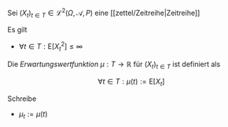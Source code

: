 Sei $(X_t)_{t \in T} \in \mathcal{L}^2(\Omega, \mathcal{A}, P)$ eine [[zettel/Zeitreihe|Zeitreihe]]

Es gilt
- $\forall t \in T : \text{E}[X_t^2] \le \infty$

Die *Erwartungswertfunktion* $\mu : T \to \mathbb{R}$ für $(X_t)_{t \in T}$ ist definiert als

$$
	\forall t \in T : \mu(t) := \text{E}[X_t]
$$

Schreibe
- $\mu_t := \mu(t)$